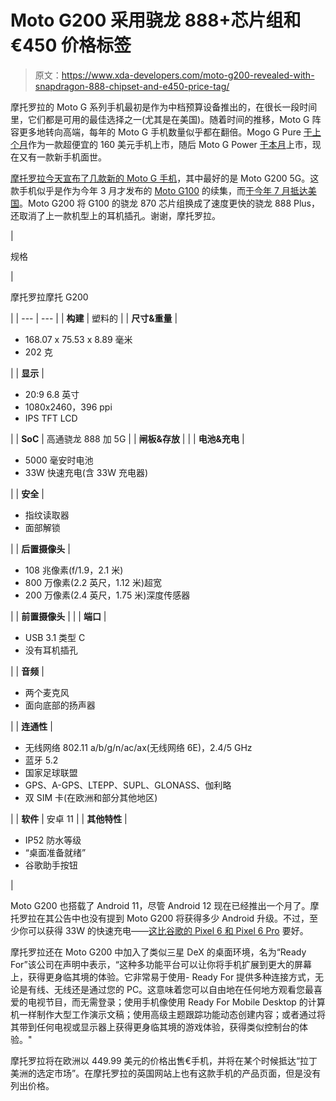 # Moto G200 采用骁龙 888+芯片组和€450 价格标签

> 原文：<https://www.xda-developers.com/moto-g200-revealed-with-snapdragon-888-chipset-and-e450-price-tag/>

摩托罗拉的 Moto G 系列手机最初是作为中档预算设备推出的，在很长一段时间里，它们都是可用的最佳选择之一(尤其是在美国)。随着时间的推移，Moto G 阵容更多地转向高端，每年的 Moto G 手机数量似乎都在翻倍。Mogo G Pure [于上个月](https://www.xda-developers.com/moto-g-pure-launch/)作为一款超便宜的 160 美元手机上市，随后 Moto G Power [于本月](https://www.xda-developers.com/motorolas-new-moto-g-power-packs-a-50mp-camera-and-5000mah-battery/)上市，现在又有一款新手机面世。

[摩托罗拉今天宣布了几款新的 Moto G 手机](https://shop-links.co/1757996011223118334?u1=8768ccd9-fd29-478d-8f17-d4ac9df9ce62)，其中最好的是 Moto G200 5G。这款手机似乎是作为今年 3 月才发布的 [Moto G100](https://www.xda-developers.com/motorola-moto-g100-launch/) 的续集，而[于今年 7 月抵达美国](https://www.xda-developers.com/moto-g100-us-launch/)。Moto G200 将 G100 的骁龙 870 芯片组换成了速度更快的骁龙 888 Plus，还取消了上一款机型上的耳机插孔。谢谢，摩托罗拉。

| 

规格

 | 

摩托罗拉摩托 G200

 |
| --- | --- |
| **构建** | 塑料的 |
| **尺寸&重量** | 

*   168.07 x 75.53 x 8.89 毫米
*   202 克

 |
| **显示** | 

*   20:9 6.8 英寸
*   1080x2460，396 ppi
*   IPS TFT LCD

 |
| **SoC** | 高通骁龙 888 加 5G |
| **闸板&存放** |  |
| **电池&充电** | 

*   5000 毫安时电池
*   33W 快速充电(含 33W 充电器)

 |
| **安全** | 

*   指纹读取器
*   面部解锁

 |
| **后置摄像头** | 

*   108 兆像素(f/1.9，2.1 米)
*   800 万像素(2.2 英尺，1.12 米)超宽
*   200 万像素(2.4 英尺，1.75 米)深度传感器

 |
| **前置摄像头** |  |
| **端口** | 

*   USB 3.1 类型 C
*   没有耳机插孔

 |
| **音频** | 

*   两个麦克风
*   面向底部的扬声器

 |
| **连通性** | 

*   无线网络 802.11 a/b/g/n/ac/ax(无线网络 6E)，2.4/5 GHz
*   蓝牙 5.2
*   国家足球联盟
*   GPS、A-GPS、LTEPP、SUPL、GLONASS、伽利略
*   双 SIM 卡(在欧洲和部分其他地区)

 |
| **软件** | 安卓 11 |
| **其他特性** | 

*   IP52 防水等级
*   “桌面准备就绪”
*   谷歌助手按钮

 |

Moto G200 也搭载了 Android 11，尽管 Android 12 现在已经推出一个月了。摩托罗拉在其公告中也没有提到 Moto G200 将获得多少 Android 升级。不过，至少你可以获得 33W 的快速充电——[这比谷歌的 Pixel 6 和 Pixel 6 Pro](https://www.xda-developers.com/pixel-6-series-not-charge-30w/) 要好。

摩托罗拉还在 Moto G200 中加入了类似三星 DeX 的桌面环境，名为“Ready For”该公司在声明中表示，“这种多功能平台可以让你将手机扩展到更大的屏幕上，获得更身临其境的体验。它非常易于使用- Ready For 提供多种连接方式，无论是有线、无线还是通过您的 PC。这意味着您可以自由地在任何地方观看您最喜爱的电视节目，而无需登录；使用手机像使用 Ready For Mobile Desktop 的计算机一样制作大型工作演示文稿；使用高级主题跟踪功能动态创建内容；或者通过将其带到任何电视或显示器上获得更身临其境的游戏体验，获得类似控制台的体验。"

摩托罗拉将在欧洲以 449.99 美元的价格出售€手机，并将在某个时候抵达“拉丁美洲的选定市场”。在摩托罗拉的英国网站上也有这款手机的产品页面，但是没有列出价格。